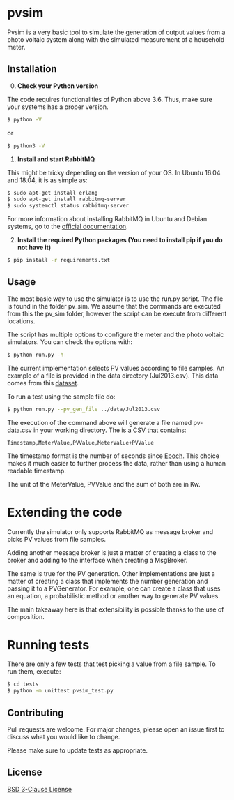# pvsim

Pvsim is a very basic tool to simulate the generation of output values from a photo voltaic system along with the simulated measurement of a household meter.

## Installation

0. **Check your Python version**

The code requires functionalities of Python above 3.6. Thus, make sure your systems has a proper version.

```bash
$ python -V
```

or

```bash
$ python3 -V
```

1. **Install and start RabbitMQ** 

This might be tricky depending on the version of your OS. In Ubuntu 16.04 and 18.04, it is as simple as:

```bash
$ sudo apt-get install erlang
$ sudo apt-get install rabbitmq-server
$ sudo systemctl status rabbitmq-server
```

For more information about installing RabbitMQ in Ubuntu and Debian systems,
go to the [official documentation](https://www.rabbitmq.com/install-debian.html).

2. **Install the required Python packages (You need to install pip if you do not have it)**

```bash
$ pip install -r requirements.txt
```

## Usage

The most basic way to use the simulator is to use the run.py script. The file is found in the folder pv_sim. We assume that the commands are executed from this the pv_sim folder, however the script can be execute from different locations. 

The script has multiple options to configure the meter and the photo voltaic
simulators. You can check the options with:

```bash
$ python run.py -h
```

The current implementation selects PV values according to file samples. An example of a file is provided in the data directory (Jul2013.csv). This data comes from this [dataset](http://www.networkrevolution.co.uk/project-library/dataset-tc5-enhanced-profiling-solar-photovoltaic-pv-users/).

To run a test using the sample file do:

```bash
$ python run.py --pv_gen_file ../data/Jul2013.csv
```

The execution of the command above will generate a file named pv-data.csv in your working directory. The is a CSV that contains:

```
Timestamp,MeterValue,PVValue,MeterValue+PVValue
```

The timestamp format is the number of seconds since [Epoch](https://en.wikipedia.org/wiki/Unix_time). This choice makes it much easier to 
further process the data, rather than using a human readable timestamp.

The unit of the MeterValue, PVValue and the sum of both are in Kw.

# Extending the code

Currently the simulator only supports RabbitMQ as message broker and picks PV values from file samples. 

Adding another message broker is just a matter of creating a class to the broker and adding to the interface when creating a MsgBroker.

The same is true for the PV generation. Other implementations are just a matter of creating a class that implements the number generation and passing it to a PVGenerator. For example, one can create a class that uses an equation, a probabilistic method or another way to generate PV values. 

The main takeaway here is that extensibility is possible thanks to the use of composition.

# Running tests

There are only a few tests that test picking a value from a file sample. 
To run them, execute:

```bash
$ cd tests
$ python -m unittest pvsim_test.py
```

## Contributing
Pull requests are welcome. For major changes, please open an issue first to discuss what you would like to change.

Please make sure to update tests as appropriate.

## License
[BSD 3-Clause License](https://choosealicense.com/licenses/bsd-3-clause/)
